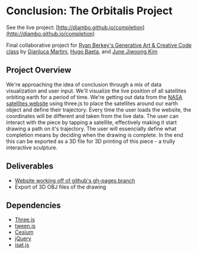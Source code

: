 # Conclusion: The Orbitalis Project
See the live project: [http://djambo.github.io/completion](http://djambo.github.io/completion)

Final collaborative project for [Ryan Berkey's Generative Art &amp; Creative Code class](https://github.com/rybotron/wnm498genart_f14/wiki) by [Gianluca Martini](http://gianlucamartini.me/), [Hugo Baeta](http://hugobaeta.com), and [June Jiwoong Kim](http://junejk.com/)

## Project Overview
We're approaching the idea of conclusion through a mix of data visualization and user input. We'll visualize the live position of all satellites orbiting earth for a period of time. We're getting out data from the [NASA satellites website](http://science.nasa.gov/iSat/iSAT-text-only/) using three.js to place the satellites around our earth object and define their trajectory. Every time the user loads the website, the coordinates will be different and taken from the live data. The user can interact with the piece by tapping a satellite, effectively making it start drawing a path on it's trajectory. The user will essencially define what completion means by deciding when the drawing is complete. In the end this can be exported as a 3D file for 3D printing of this piece - a trully interactive sculpture.

## Deliverables
- [Website working off of github's gh-pages branch](http://hugobaeta.github.io/completion)
- Export of 3D OBJ files of the drawing

## Dependencies
- [Three.js](http://threejs.org/)
- [tween.js](https://github.com/sole/tween.js/)
- [Cesium](http://cesiumjs.org/)
- [jQuery](http://jquery.com/)
- [isat.js](http://github.com/koansys/isat)
 
